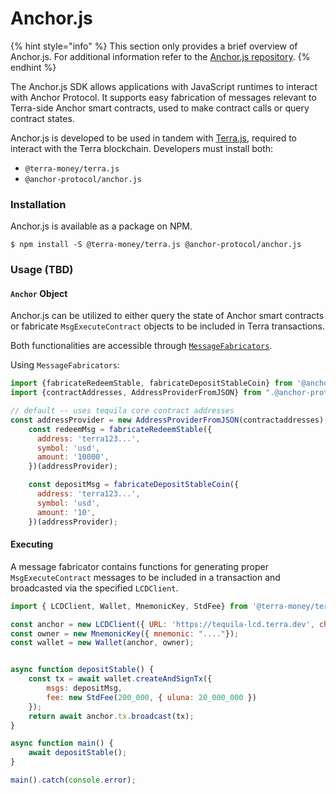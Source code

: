 # Anchor.js

{% hint style="info" %}
This section only provides a brief overview of Anchor.js. For additional information refer to the [Anchor.js repository](https://github.com/Anchor-Protocol/anchor.js).
{% endhint %}

The Anchor.js SDK allows applications with JavaScript runtimes to interact with Anchor Protocol. It supports easy fabrication of messages relevant to Terra-side Anchor smart contracts, used to make contract calls or query contract states.

Anchor.js is developed to be used in tandem with [Terra.js](https://terra-project.github.io/terra.js/), required to interact with the Terra blockchain. Developers must install both:

* `@terra-money/terra.js`
* `@anchor-protocol/anchor.js`

### Installation

Anchor.js is available as a package on NPM. 

```text
$ npm install -S @terra-money/terra.js @anchor-protocol/anchor.js
```

### Usage \(TBD\)

#### `Anchor` Object

Anchor.js can be utilized to either query the state of Anchor smart contracts or fabricate `MsgExecuteContract` objects to be included in Terra transactions.

Both functionalities are accessible through [`MessageFabricators`](https://github.com/Anchor-Protocol/anchor.js/tree/master/src/fabricators).

Using `MessageFabricators`:

```javascript
import {fabricateRedeemStable, fabricateDepositStableCoin} from '@anchor-protocol/anchor.js';
import {contractAddresses, AddressProviderFromJSON} from ".@anchor-protocol/anchor.js";

// default -- uses tequila core contract addresses
const addressProvider = new AddressProviderFromJSON(contractaddresses);
    const redeemMsg = fabricateRedeemStable({
      address: 'terra123...',
      symbol: 'usd',
      amount: '10000',
    })(addressProvider);

    const depositMsg = fabricateDepositStableCoin({
      address: 'terra123...',
      symbol: 'usd',
      amount: '10',
    })(addressProvider);
```

#### Executing

A message fabricator contains functions for generating proper `MsgExecuteContract` messages to be included in a transaction and broadcasted via the specified `LCDClient`.

```javascript
import { LCDClient, Wallet, MnemonicKey, StdFee} from '@terra-money/terra.js';

const anchor = new LCDClient({ URL: 'https://tequila-lcd.terra.dev', chainID:'tequila-0004' });
const owner = new MnemonicKey({ mnemonic: "...."});
const wallet = new Wallet(anchor, owner);


async function depositStable() {
    const tx = await wallet.createAndSignTx({
        msgs: depositMsg,
        fee: new StdFee(200_000, { uluna: 20_000_000 })
    });
    return await anchor.tx.broadcast(tx);
}

async function main() {
    await depositStable();
}

main().catch(console.error);
```

